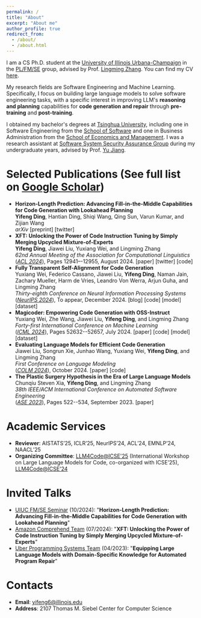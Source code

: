 ```yaml
---
permalink: /
title: "About"
excerpt: "About me"
author_profile: true
redirect_from: 
  - /about/
  - /about.html
---
```

I am a CS Ph.D. student at the [University of Illinois Urbana-Champaign](https://illinois.edu/) in the [PL/FM/SE](https://cs.illinois.edu/research/areas/programming-languages-formal-methods-and-software-engineering) group, advised by Prof. [Lingming Zhang](http://lingming.cs.illinois.edu/). You can find my CV [here](/files/Yifeng_CV.pdf).

My research fields are Software Engineering and Machine Learning. Specifically, I focus on building large language models to solve software engineering tasks, with a specific interest in improving LLM's **reasoning and planning** capabilities for **code generation and repair** through **pre-training** and **post-training**.<br/>

I obtained my bachelor's degrees at [Tsinghua University](https://www.tsinghua.edu.cn/en/), including one in Software Engineering from the [School of Software](https://www.thss.tsinghua.edu.cn/en/) and one in Business Administration from the [School of Economics and Management](https://www.sem.tsinghua.edu.cn/en/). I was a research assistant at [Software System Security Assurance Group](http://www.wingtecher.com/homeen) during my undergraduate years, advised by Prof. [Yu Jiang](https://sites.google.com/site/jiangyu198964/home).<br/>

<!-- News
======
* **[2024-05]** One research paper on *Mixture-of-Expert*, *Model Merging*, and *Instruction Tuning* publised at [ACL'24](https://2024.aclweb.org)!
* **[2024-05]** One research paper on *Instruction Tuning for Code* publised at [ICML'24](https://icml.cc/Conferences/2024)!
* **[2023-09]** One research paper on *LLM for APR* publised at [ASE'23](https://conf.researchr.org/home/ase-2023)! 
* **[2023-07]** One research paper on *Deep Learning Robustness* publised at [ISSTA'23](https://conf.researchr.org/home/issta-2023)! 
* **[2022-01]** I'm thrilled to get accepted into the Ph.D. program at [Illinois CS](https://cs.illinois.edu/)!
* **[2021-07]** One research paper on *Deep Learning Robustness* published at [ISSTA'21](https://conf.researchr.org/home/issta-2021)!  -->

Selected Publications (See full list on [Google Scholar](https://scholar.google.com/citations?user=ipXUDHgAAAAJ))
======
* **Horizon-Length Prediction: Advancing Fill-in-the-Middle Capabilities for Code Generation with Lookahead Planning**<br/>
**Yifeng Ding**, Hantian Ding, Shiqi Wang, Qing Sun, Varun Kumar, and Zijian Wang<br/>
*arXiv* [<a style="text-decoration: none;" href="https://arxiv.org/abs/2410.03103">preprint</a>] [<a style="text-decoration: none;" href="https://x.com/YifengDing_/status/1843312247080132892">twitter</a>]
* **XFT: Unlocking the Power of Code Instruction Tuning by Simply Merging Upcycled Mixture-of-Experts**<br/>
**Yifeng Ding**, Jiawei Liu, Yuxiang Wei, and Lingming Zhang<br/>
*62nd Annual Meeting of the Association for Computational Linguistics*<br/>
([*ACL 2024*](https://2024.aclweb.org)), Pages 12941–-12955, August 2024. [<a style="text-decoration: none;" href="https://aclanthology.org/2024.acl-long.699/">paper</a>] [<a style="text-decoration: none;" href="https://x.com/YifengDing_/status/1800324304221147491">twitter</a>] [<a style="text-decoration: none;" href="https://github.com/ise-uiuc/xft">code</a>]
* **Fully Transparent Self-Alignment for Code Generation**<br/>
Yuxiang Wei, Federico Cassano, Jiawei Liu, **Yifeng Ding**, Naman Jain, Zachary Mueller, Harm de Vries, Leandro Von Werra, Arjun Guha, and Lingming Zhang<br/>
*Thirty-eighth Conference on Neural Information Processing Systems*<br/>
([*NeurIPS 2024*](https://neurips.cc/Conferences/2024)), To appear, December 2024. [<a style="text-decoration: none;" href="https://huggingface.co/blog/sc2-instruct">blog</a>] [<a style="text-decoration: none;" href="https://github.com/bigcode-project/starcoder2-self-align">code</a>] [<a style="text-decoration: none;" href="https://huggingface.co/bigcode/starcoder2-15b-instruct-v0.1">model</a>] [<a style="text-decoration: none;" href="https://huggingface.co/datasets/bigcode/self-oss-instruct-sc2-exec-filter-50k">dataset</a>]
* **Magicoder: Empowering Code Generation with OSS-Instruct**<br/>
Yuxiang Wei, Zhe Wang, Jiawei Liu, **Yifeng Ding**, and Lingming Zhang<br/>
*Forty-first International Conference on Machine Learning*<br/>
([*ICML 2024*](https://icml.cc/Conferences/2024)), Pages 52632--52657, July 2024. [<a style="text-decoration: none;" href="https://proceedings.mlr.press/v235/wei24h.html">paper</a>] [<a style="text-decoration: none;" href="https://github.com/ise-uiuc/magicoder">code</a>] [<a style="text-decoration: none;" href="https://huggingface.co/ise-uiuc/Magicoder-DS-6.7B">model</a>] [<a style="text-decoration: none;" href="https://huggingface.co/datasets/ise-uiuc/Magicoder-OSS-Instruct-75K">dataset</a>]
* **Evaluating Language Models for Efficient Code Generation**<br/>
Jiawei Liu, Songrun Xie, Junhao Wang, Yuxiang Wei, **Yifeng Ding**, and Lingming Zhang<br/>
*First Conference on Language Modeling*<br/>
([*COLM 2024*](https://colmweb.org/)), October 2024. [<a style="text-decoration: none;" href="https://openreview.net/forum?id=IBCBMeAhmC">paper</a>] [<a style="text-decoration: none;" href="https://github.com/evalplus/evalplus">code</a>]
* **The Plastic Surgery Hypothesis in the Era of Large Language Models**<br/>
Chunqiu Steven Xia, **Yifeng Ding**, and Lingming Zhang<br/>
*38th IEEE/ACM International Conference on Automated Software Engineering*<br/>
([*ASE 2023*](https://conf.researchr.org/home/ase-2023)), Pages 522--534, September 2023. [<a style="text-decoration: none;" href="https://www.computer.org/csdl/proceedings-article/ase/2023/299600a522/1SBGpT02wpy">paper</a>]
<!-- * **CoopHance: Cooperative Enhancement for Robustness of Deep Learning Systems**<br/>
<a style="color: #494e52; text-decoration: none; cursor: text; user-select: text;" href="javascript:return false;" draggable="false" oncontextmenu="return false"><font size="3">Quan Zhang, Yongqiang Tian, <strong>Yifeng Ding</strong>, Shanshan Li, Chengnian Sun, Yu Jiang, Jiaguang Sun</font></a><br/>
*32nd ACM International Symposium on Software Testing and Analysis*<br/>
([*ISSTA 2023*](https://conf.researchr.org/home/issta-2023)), Pages 753--765, July 2023. [<a style="text-decoration: none;" href="https://dl.acm.org/doi/abs/10.1145/3597926.3598093">paper</a>]
* **AdvDoor: Adversarial Backdoor Attack of Deep Learning System**<br/>
Quan Zhang, **Yifeng Ding**, Yongqiang Tian, Jianmin Guo, Min Yuan, Yu Jiang<br/>
*30th ACM International Symposium on Software Testing and Analysis*<br/>
([*ISSTA 2021*](https://conf.researchr.org/home/issta-2021)), Pages 127--138, July 2021. [<a style="text-decoration: none;" href="https://dl.acm.org/doi/10.1145/3460319.3464809">paper</a>] -->

Academic Services
======
* **Reviewer**: AISTATS’25, ICLR’25, NeurIPS’24, ACL’24, EMNLP’24, NAACL’25
* **Organizing Committee**: [LLM4Code@ICSE'25](https://llm4code.github.io/) (International Workshop on Large Language Models for Code, co-organized with ICSE’25), [LLM4Code@ICSE'24](https://llm4code.github.io/2024/)

Invited Talks
======
* [UIUC FM/SE Seminar](https://calendars.illinois.edu/detail/5598?eventId=33503939) (10/2024): "**Horizon-Length Prediction: Advancing Fill-in-the-Middle Capabilities for Code Generation with Lookahead Planning**"
* [Amazon Comprehend Team](https://aws.amazon.com/comprehend/) (07/2024): "**XFT: Unlocking the Power of Code Instruction Tuning by Simply Merging Upcycled Mixture-of-Experts**"
* [Uber Programming Systems Team](https://www.uber.com/fr/en/about/science/) (04/2023): "**Equipping Large Language Models with Domain-Specific Knowledge for Automated Program Repair**"

Contacts
======
* **Email**: yifeng6@illinois.edu
* **Address**: 2107 Thomas M. Siebel Center for Computer Science

<!--
This is the front page of a website that is powered by the [academicpages template](https://github.com/academicpages/academicpages.github.io) and hosted on GitHub pages. [GitHub pages](https://pages.github.com) is a free service in which websites are built and hosted from code and data stored in a GitHub repository, automatically updating when a new commit is made to the respository. This template was forked from the [Minimal Mistakes Jekyll Theme](https://mmistakes.github.io/minimal-mistakes/) created by Michael Rose, and then extended to support the kinds of content that academics have: publications, talks, teaching, a portfolio, blog posts, and a dynamically-generated CV. You can fork [this repository](https://github.com/academicpages/academicpages.github.io) right now, modify the configuration and markdown files, add your own PDFs and other content, and have your own site for free, with no ads! An older version of this template powers my own personal website at [stuartgeiger.com](http://stuartgeiger.com), which uses [this Github repository](https://github.com/staeiou/staeiou.github.io).

A data-driven personal website
======
Like many other Jekyll-based GitHub Pages templates, academicpages makes you separate the website's content from its form. The content & metadata of your website are in structured markdown files, while various other files constitute the theme, specifying how to transform that content & metadata into HTML pages. You keep these various markdown (.md), YAML (.yml), HTML, and CSS files in a public GitHub repository. Each time you commit and push an update to the repository, the [GitHub pages](https://pages.github.com/) service creates static HTML pages based on these files, which are hosted on GitHub's servers free of charge.

Many of the features of dynamic content management systems (like Wordpress) can be achieved in this fashion, using a fraction of the computational resources and with far less vulnerability to hacking and DDoSing. You can also modify the theme to your heart's content without touching the content of your site. If you get to a point where you've broken something in Jekyll/HTML/CSS beyond repair, your markdown files describing your talks, publications, etc. are safe. You can rollback the changes or even delete the repository and start over -- just be sure to save the markdown files! Finally, you can also write scripts that process the structured data on the site, such as [this one](https://github.com/academicpages/academicpages.github.io/blob/master/talkmap.ipynb) that analyzes metadata in pages about talks to display [a map of every location you've given a talk](https://academicpages.github.io/talkmap.html).

Getting started
======
1. Register a GitHub account if you don't have one and confirm your e-mail (required!)
2. Fork [this repository](https://github.com/academicpages/academicpages.github.io) by clicking the "fork" button in the top right. 
3. Go to the repository's settings (rightmost item in the tabs that start with "Code", should be below "Unwatch"). Rename the repository "[your GitHub username].github.io", which will also be your website's URL.
4. Set site-wide configuration and create content & metadata (see below -- also see [this set of diffs](http://archive.is/3TPas) showing what files were changed to set up [an example site](https://getorg-testacct.github.io) for a user with the username "getorg-testacct")
5. Upload any files (like PDFs, .zip files, etc.) to the files/ directory. They will appear at https://[your GitHub username].github.io/files/example.pdf.  
6. Check status by going to the repository settings, in the "GitHub pages" section

Site-wide configuration
------
The main configuration file for the site is in the base directory in [_config.yml](https://github.com/academicpages/academicpages.github.io/blob/master/_config.yml), which defines the content in the sidebars and other site-wide features. You will need to replace the default variables with ones about yourself and your site's github repository. The configuration file for the top menu is in [_data/navigation.yml](https://github.com/academicpages/academicpages.github.io/blob/master/_data/navigation.yml). For example, if you don't have a portfolio or blog posts, you can remove those items from that navigation.yml file to remove them from the header. 

Create content & metadata
------
For site content, there is one markdown file for each type of content, which are stored in directories like _publications, _talks, _posts, _teaching, or _pages. For example, each talk is a markdown file in the [_talks directory](https://github.com/academicpages/academicpages.github.io/tree/master/_talks). At the top of each markdown file is structured data in YAML about the talk, which the theme will parse to do lots of cool stuff. The same structured data about a talk is used to generate the list of talks on the [Talks page](https://academicpages.github.io/talks), each [individual page](https://academicpages.github.io/talks/2012-03-01-talk-1) for specific talks, the talks section for the [CV page](https://academicpages.github.io/cv), and the [map of places you've given a talk](https://academicpages.github.io/talkmap.html) (if you run this [python file](https://github.com/academicpages/academicpages.github.io/blob/master/talkmap.py) or [Jupyter notebook](https://github.com/academicpages/academicpages.github.io/blob/master/talkmap.ipynb), which creates the HTML for the map based on the contents of the _talks directory).

**Markdown generator**

I have also created [a set of Jupyter notebooks](https://github.com/academicpages/academicpages.github.io/tree/master/markdown_generator
) that converts a CSV containing structured data about talks or presentations into individual markdown files that will be properly formatted for the academicpages template. The sample CSVs in that directory are the ones I used to create my own personal website at stuartgeiger.com. My usual workflow is that I keep a spreadsheet of my publications and talks, then run the code in these notebooks to generate the markdown files, then commit and push them to the GitHub repository.

How to edit your site's GitHub repository
------
Many people use a git client to create files on their local computer and then push them to GitHub's servers. If you are not familiar with git, you can directly edit these configuration and markdown files directly in the github.com interface. Navigate to a file (like [this one](https://github.com/academicpages/academicpages.github.io/blob/master/_talks/2012-03-01-talk-1.md) and click the pencil icon in the top right of the content preview (to the right of the "Raw | Blame | History" buttons). You can delete a file by clicking the trashcan icon to the right of the pencil icon. You can also create new files or upload files by navigating to a directory and clicking the "Create new file" or "Upload files" buttons. 

Example: editing a markdown file for a talk
![Editing a markdown file for a talk](/images/editing-talk.png)

For more info
------
More info about configuring academicpages can be found in [the guide](https://academicpages.github.io/markdown/). The [guides for the Minimal Mistakes theme](https://mmistakes.github.io/minimal-mistakes/docs/configuration/) (which this theme was forked from) might also be helpful.
-->